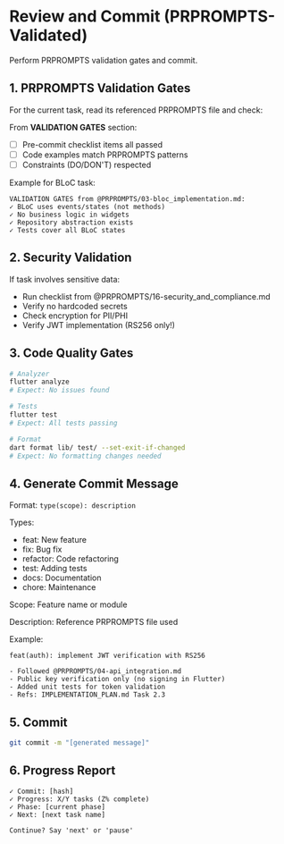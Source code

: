 # Review and Commit (PRPROMPTS-Validated)

Perform PRPROMPTS validation gates and commit.

## 1. PRPROMPTS Validation Gates
For the current task, read its referenced PRPROMPTS file and check:

From **VALIDATION GATES** section:
- [ ] Pre-commit checklist items all passed
- [ ] Code examples match PRPROMPTS patterns
- [ ] Constraints (DO/DON'T) respected

Example for BLoC task:
```
VALIDATION GATES from @PRPROMPTS/03-bloc_implementation.md:
✓ BLoC uses events/states (not methods)
✓ No business logic in widgets
✓ Repository abstraction exists
✓ Tests cover all BLoC states
```

## 2. Security Validation
If task involves sensitive data:
- Run checklist from @PRPROMPTS/16-security_and_compliance.md
- Verify no hardcoded secrets
- Check encryption for PII/PHI
- Verify JWT implementation (RS256 only!)

## 3. Code Quality Gates
```bash
# Analyzer
flutter analyze
# Expect: No issues found

# Tests
flutter test
# Expect: All tests passing

# Format
dart format lib/ test/ --set-exit-if-changed
# Expect: No formatting changes needed
```

## 4. Generate Commit Message
Format: `type(scope): description`

Types:
- feat: New feature
- fix: Bug fix
- refactor: Code refactoring
- test: Adding tests
- docs: Documentation
- chore: Maintenance

Scope: Feature name or module

Description: Reference PRPROMPTS file used

Example:
```
feat(auth): implement JWT verification with RS256

- Followed @PRPROMPTS/04-api_integration.md
- Public key verification only (no signing in Flutter)
- Added unit tests for token validation
- Refs: IMPLEMENTATION_PLAN.md Task 2.3
```

## 5. Commit
```bash
git commit -m "[generated message]"
```

## 6. Progress Report
```
✓ Commit: [hash]
✓ Progress: X/Y tasks (Z% complete)
✓ Phase: [current phase]
✓ Next: [next task name]

Continue? Say 'next' or 'pause'
```
